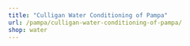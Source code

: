 ```yaml
---
title: "Culligan Water Conditioning of Pampa"
url: /pampa/culligan-water-conditioning-of-pampa/
shop: water
---
```

